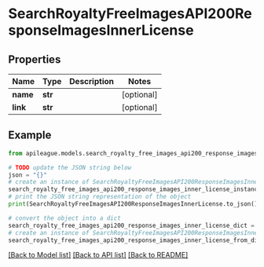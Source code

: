 # SearchRoyaltyFreeImagesAPI200ResponseImagesInnerLicense


## Properties

Name | Type | Description | Notes
------------ | ------------- | ------------- | -------------
**name** | **str** |  | [optional] 
**link** | **str** |  | [optional] 

## Example

```python
from apileague.models.search_royalty_free_images_api200_response_images_inner_license import SearchRoyaltyFreeImagesAPI200ResponseImagesInnerLicense

# TODO update the JSON string below
json = "{}"
# create an instance of SearchRoyaltyFreeImagesAPI200ResponseImagesInnerLicense from a JSON string
search_royalty_free_images_api200_response_images_inner_license_instance = SearchRoyaltyFreeImagesAPI200ResponseImagesInnerLicense.from_json(json)
# print the JSON string representation of the object
print(SearchRoyaltyFreeImagesAPI200ResponseImagesInnerLicense.to_json())

# convert the object into a dict
search_royalty_free_images_api200_response_images_inner_license_dict = search_royalty_free_images_api200_response_images_inner_license_instance.to_dict()
# create an instance of SearchRoyaltyFreeImagesAPI200ResponseImagesInnerLicense from a dict
search_royalty_free_images_api200_response_images_inner_license_from_dict = SearchRoyaltyFreeImagesAPI200ResponseImagesInnerLicense.from_dict(search_royalty_free_images_api200_response_images_inner_license_dict)
```
[[Back to Model list]](../README.md#documentation-for-models) [[Back to API list]](../README.md#documentation-for-api-endpoints) [[Back to README]](../README.md)


